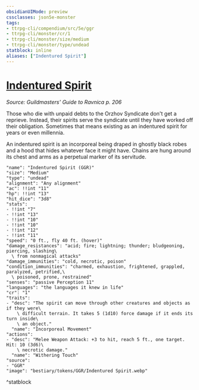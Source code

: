```yaml
---
obsidianUIMode: preview
cssclasses: json5e-monster
tags:
- ttrpg-cli/compendium/src/5e/ggr
- ttrpg-cli/monster/cr/1
- ttrpg-cli/monster/size/medium
- ttrpg-cli/monster/type/undead
statblock: inline
aliases: ["Indentured Spirit"]
---
```

# [Indentured Spirit](3-Compendium\CLI\bestiary\undead/indentured-spirit-ggr.md)
*Source: Guildmasters' Guide to Ravnica p. 206*  

Those who die with unpaid debts to the Orzhov Syndicate don't get a reprieve. Instead, their spirits serve the syndicate until they have worked off their obligation. Sometimes that means existing as an indentured spirit for years or even millennia.

An indentured spirit is an incorporeal being draped in ghostly black robes and a hood that hides whatever face it might have. Chains are hung around its chest and arms as a perpetual marker of its servitude.

```statblock
"name": "Indentured Spirit (GGR)"
"size": "Medium"
"type": "undead"
"alignment": "Any alignment"
"ac": !!int "11"
"hp": !!int "13"
"hit_dice": "3d8"
"stats":
- !!int "7"
- !!int "13"
- !!int "10"
- !!int "10"
- !!int "12"
- !!int "11"
"speed": "0 ft., fly 40 ft. (hover)"
"damage_resistances": "acid; fire; lightning; thunder; bludgeoning, piercing, slashing\
  \ from nonmagical attacks"
"damage_immunities": "cold, necrotic, poison"
"condition_immunities": "charmed, exhaustion, frightened, grappled, paralyzed, petrified,\
  \ poisoned, prone, restrained"
"senses": "passive Perception 11"
"languages": "the languages it knew in life"
"cr": "1"
"traits":
- "desc": "The spirit can move through other creatures and objects as if they were\
    \ difficult terrain. It takes 5 (1d10) force damage if it ends its turn inside\
    \ an object."
  "name": "Incorporeal Movement"
"actions":
- "desc": "Melee Weapon Attack: +3 to hit, reach 5 ft., one target. Hit: 10 (3d6)\
    \ necrotic damage."
  "name": "Withering Touch"
"source":
- "GGR"
"image": "bestiary/tokens/GGR/Indentured Spirit.webp"
```
^statblock